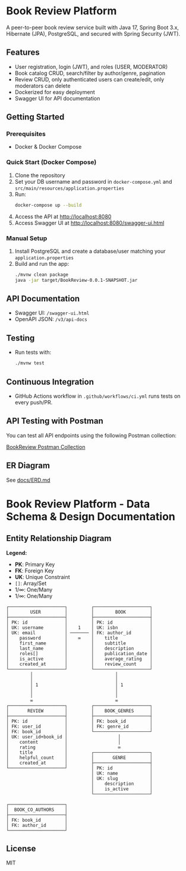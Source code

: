 # Book Review Platform

A peer-to-peer book review service built with Java 17, Spring Boot 3.x, Hibernate (JPA), PostgreSQL, and secured with Spring Security (JWT).

## Features
- User registration, login (JWT), and roles (USER, MODERATOR)
- Book catalog CRUD, search/filter by author/genre, pagination
- Review CRUD, only authenticated users can create/edit, only moderators can delete
- Dockerized for easy deployment
- Swagger UI for API documentation

## Getting Started

### Prerequisites
- Docker & Docker Compose

### Quick Start (Docker Compose)
1. Clone the repository
2. Set your DB username and password in `docker-compose.yml` and `src/main/resources/application.properties`
3. Run:
   ```sh
   docker-compose up --build
   ```
4. Access the API at [http://localhost:8080](http://localhost:8080)
5. Access Swagger UI at [http://localhost:8080/swagger-ui.html](http://localhost:8080/swagger-ui.html)

### Manual Setup
1. Install PostgreSQL and create a database/user matching your `application.properties`
2. Build and run the app:
   ```sh
   ./mvnw clean package
   java -jar target/BookReview-0.0.1-SNAPSHOT.jar
   ```

## API Documentation
- Swagger UI: `/swagger-ui.html`
- OpenAPI JSON: `/v3/api-docs`

## Testing
- Run tests with:
  ```sh
  ./mvnw test
  ```

## Continuous Integration
- GitHub Actions workflow in `.github/workflows/ci.yml` runs tests on every push/PR.

## API Testing with Postman

You can test all API endpoints using the following Postman collection:

[BookReview Postman Collection](https://orange-comet-916343.postman.co/workspace/Team-Workspace~da6e91e8-51a6-4712-82ab-71b6cc2ac04e/collection/27047894-90ddc9a5-4625-4be3-93fb-7ab9e0d42878?action=share&creator=27047894)


## ER Diagram
See [docs/ERD.md](docs/ERD.md)

# Book Review Platform - Data Schema & Design Documentation

## Entity Relationship Diagram

**Legend:**
- **PK**: Primary Key
- **FK**: Foreign Key
- **UK**: Unique Constraint
- `[]`: Array/Set
- 1/∞: One/Many
- 1/∞: One/Many

```
┌─────────────────────┐         ┌─────────────────────┐
│        USER         │         │        BOOK         │
├─────────────────────┤         ├─────────────────────┤
│ PK: id              │         │ PK: id              │
│ UK: username        │    1    │ UK: isbn            │
│ UK: email           │ ─────── │ FK: author_id       │
│    password         │    ∞    │    title            │
│    first_name       │         │    subtitle         │
│    last_name        │         │    description      │
│    roles[]          │         │    publication_date │
│    is_active        │         │    average_rating   │
│    created_at       │         │    review_count     │
└─────────────────────┘         └─────────────────────┘
         │                               │
         │                               │
         │ 1                             │ 1
         │                               │
         │                               │
         ∞                               ∞
┌─────────────────────┐         ┌─────────────────────┐
│       REVIEW        │         │    BOOK_GENRES      │
├─────────────────────┤         ├─────────────────────┤
│ PK: id              │         │ FK: book_id         │
│ FK: user_id         │         │ FK: genre_id        │
│ FK: book_id         │         └─────────────────────┘
│ UK: user_id+book_id │                   │
│    content          │                   │
│    rating           │                   ∞
│    title            │         ┌─────────────────────┐
│    helpful_count    │         │       GENRE         │
│    created_at       │         ├─────────────────────┤
└─────────────────────┘         │ PK: id              │
                                │ UK: name            │
                                │ UK: slug            │
                                │    description      │
                                │    is_active        │
                                └─────────────────────┘

┌─────────────────────┐
│  BOOK_CO_AUTHORS    │
├─────────────────────┤
│ FK: book_id         │
│ FK: author_id       │
└─────────────────────┘
```

## License
MIT 